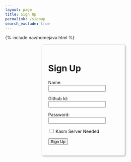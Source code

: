 ```yaml
---
layout: page 
title: Sign Up
permalink: /signup
search_exclude: true
---
```


{% include nav/homejava.html %}

<style>
  .login-container {
      display: flex;
      justify-content: space-between;
      flex-wrap: wrap; /* allows the cards to wrap onto the next line if the screen is too small */
  }

  .signup-card {
      margin: auto;
      margin-top: 0; /* remove the top margin */
      width: 45%;
      border: 1px solid #ddd;
      border-radius: 5px;
      padding: 20px;
      box-shadow: 2px 2px 5px rgba(0, 0, 0, 0.3);
      margin-bottom: 20px;
      overflow-x: auto; /* Enable horizontal scrolling */
  }

  .signup-card h1 {
      margin-bottom: 20px;
  }
</style>

<div id="login-container">
  <div class="signup-card">
    <h1 id="signupTitle">Sign Up</h1>
    <form id="signupForm" onsubmit="signup(); return false;">
      <p>
        <label>
          Name:
          <input type="text" name="name" id="name" required>
        </label>
      </p>
      <p>
        <label>
          Github Id:
          <input type="text" name="signupUid" id="signupUid" required>
        </label>
      </p>
      <p>
        <label>
          Password:
          <input type="password" name="signupPassword" id="signupPassword" required>
        </label>
      </p>
      <p>
        <label>
          <input type="checkbox" name="kasmNeeded" id="kasmNeeded">
          Kasm Server Needed
        </label>
      </p>
      <p>
        <button type="submit">Sign Up</button>
      </p>
      <p id="signupMessage" style="color: green;"></p>
    </form>
  </div>
</div>

<script type="module">
  import { javaURI } from '{{ site.baseurl }}/assets/js/api/config.js';
  import { pythonURI } from '{{ site.baseurl }}/assets/js/api/config.js';

  // Sign up function to handle form submission
  window.signup = function() {
    const signupOptionsJava = {
      URL: `${javaURI}/api/person/create`,
      method: "POST",
      cache: "no-cache",
      headers: new Headers({
        "Content-Type": "application/json"
      }),
      body: JSON.stringify({
        uid: document.getElementById("signupUid").value,
        email: document.getElementById("signupUid").value + "@gmail.com",
        dob: "11-01-2024",  // Static date for now, you can modify this
        name: document.getElementById("name").value,
        password: document.getElementById("signupPassword").value,
        kasmServerNeeded: document.getElementById("kasmNeeded").checked,
      })
    };

    const signupOptionsPython = {
      URL: `${pythonURI}/api/user`,
      method: "POST",
      cache: "no-cache",
      headers: new Headers({
        "Content-Type": "application/json"
      }),
      body: JSON.stringify({
        uid: document.getElementById("signupUid").value,
        email: document.getElementById("signupUid").value + "@gmail.com",
        dob: "11-01-2024",  // Static date for now, you can modify this
        name: document.getElementById("name").value,
        password: document.getElementById("signupPassword").value,
        kasmServerNeeded: document.getElementById("kasmNeeded").checked,
      })
    };

    // Debugging: Check if the request is set up correctly
    console.log('Sending request:', signupOptionsJava, signupOptionsPython);

    // Send the request to the server
    fetch(signupOptionsJava.URL, signupOptionsJava)
      .then(response => response.json())
      .then(data => {
        if (data.success) {
          document.getElementById("signupMessage").innerText = "Sign up successful!";
        } else {
          document.getElementById("signupMessage").innerText = "Sign up failed: " + data.message;
        }
      })
      .catch(error => {
        document.getElementById("signupMessage").innerText = "Error: " + error.message;
        console.error('Error during signup:', error);
      });
    // Send the request to the server
    fetch(signupOptionsPython.URL, signupOptionsPython)
      .then(response => response.json())
      .then(data => {
        if (data.success) {
          document.getElementById("signupMessage").innerText = "Sign up successful!";
        } else {
          document.getElementById("signupMessage").innerText = "Sign up failed: " + data.message;
        }
      })
      .catch(error => {
        document.getElementById("signupMessage").innerText = "Error: " + error.message;
        console.error('Error during signup:', error);
      });
    };
</script>
